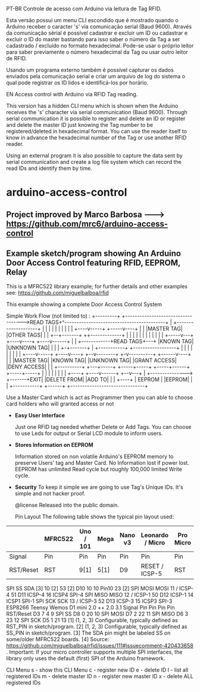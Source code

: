 PT-BR
Controle de acesso com Arduino via leitura de Tag RFID.

Esta versão possui um menu CLI escondido que é mostrado quando o Arduino receber o caracter 's' via comunicação serial (Baud 9600).
Através da comunicação sérial é possível cadastrar e excluir um ID ou cadastrar e excluir o ID do master
bastando para isso saber o número da Tag a ser cadastrado / excluído no formato hexadecimal.
Pode-se usar o próprio leitor para saber previamente o número hexadecimal da Tag ou usar outro leitor de RFID.

Usando um programa externo também é possível capturar os dados enviados pela comunicação serial e criar um arquivo de log
do sistema o qual pode registrar os ID lidos e identificá-los por horário.

EN
Access control with Arduino via RFID Tag reading.

This version has a hidden CLI menu which is shown when the Arduino receives the 's' character via serial communication (Baud 9600).
Through serial communication it is possible to register and delete an ID or register and delete the master ID
just knowing the Tag number to be registered/deleted in hexadecimal format.
You can use the reader itself to know in advance the hexadecimal number of the Tag or use another RFID reader.

Using an external program it is also possible to capture the data sent by serial communication and create a log file
system which can record the read IDs and identify them by time.

# arduino-access-control
   Project improved by Marco Barbosa ---> https://github.com/mrc6/arduino-access-control
   --------------------------------------------------------------------------------------------------------------------
   Example sketch/program showing An Arduino Door Access Control featuring RFID, EEPROM, Relay
   --------------------------------------------------------------------------------------------------------------------
   This is a MFRC522 library example; for further details and other examples see: https://github.com/miguelbalboa/rfid

   This example showing a complete Door Access Control System

  Simple Work Flow (not limited to) :
                                     +---------+
  +----------------------------------->READ TAGS+^------------------------------------------+
  |                              +--------------------+                                     |
  |                              |                    |                                     |
  |                              |                    |                                     |
  |                         +----v-----+        +-----v----+                                |
  |                         |MASTER TAG|        |OTHER TAGS|                                |
  |                         +--+-------+        ++-------------+                            |
  |                            |                 |             |                            |
  |                            |                 |             |                            |
  |                      +-----v---+        +----v----+   +----v------+                     |
  |         +------------+READ TAGS+---+    |KNOWN TAG|   |UNKNOWN TAG|                     |
  |         |            +-+-------+   |    +-----------+ +------------------+              |
  |         |              |           |                |                    |              |
  |    +----v-----+   +----v----+   +--v--------+     +-v----------+  +------v----+         |
  |    |MASTER TAG|   |KNOWN TAG|   |UNKNOWN TAG|     |GRANT ACCESS|  |DENY ACCESS|         |
  |    +----------+   +---+-----+   +-----+-----+     +-----+------+  +-----+-----+         |
  |                       |               |                 |               |               |
  |       +----+     +----v------+     +--v---+             |               +--------------->
  +-------+EXIT|     |DELETE FROM|     |ADD TO|             |                               |
          +----+     |  EEPROM   |     |EEPROM|             |                               |
                     +-----------+     +------+             +-------------------------------+


   Use a Master Card which is act as Programmer then you can able to choose card holders who will granted access or not

 * **Easy User Interface**

   Just one RFID tag needed whether Delete or Add Tags. You can choose to use Leds for output or Serial LCD module to inform users.

 * **Stores Information on EEPROM**

   Information stored on non volatile Arduino's EEPROM memory to preserve Users' tag and Master Card. No Information lost
   if power lost. EEPROM has unlimited Read cycle but roughly 100,000 limited Write cycle.

 * **Security**
   To keep it simple we are going to use Tag's Unique IDs. It's simple and not hacker proof.

   @license Released into the public domain.

   Pin Layout
The following table shows the typical pin layout used:

|| MFRC522 |Uno / 101|Mega|Nano v3|Leonardo / Micro|Pro Micro|Yun [4]|Due|
|--|--|--|--|--|--|--|--|--|
| Signal|Pin|Pin|Pin|Pin|Pin|Pin|Pin|Pin|
|RST/Reset|RST|9[1]|5[1]|D9|RESET / ICSP-5|RST|Pin9|22 [1]|

SPI SS	SDA [3]	10 [2]	53 [2]	D10	10	10	Pin10	23 [2]
SPI MOSI	MOSI	11 / ICSP-4	51	D11	ICSP-4	16	ICSP4	SPI-4
SPI MISO	MISO	12 / ICSP-1	50	D12	ICSP-1	14	ICSP1	SPI-1
SPI SCK	SCK	13 / ICSP-3	52	D13	ICSP-3	15	ICSP3	SPI-3
 	ESP8266	Teensy
Wemos D1 mini	2.0	++ 2.0	3.1
Signal	Pin	Pin	Pin	Pin
RST/Reset	D3	7	4	9
SPI SS	D8	0	20	10
SPI MOSI	D7	2	22	11
SPI MISO	D6	3	23	12
SPI SCK	D5	1	21	13
[1]	(1, 2, 3) Configurable, typically defined as RST_PIN in sketch/program.
[2]	(1, 2, 3) Configurable, typically defined as SS_PIN in sketch/program.
[3]	The SDA pin might be labeled SS on some/older MFRC522 boards.
[4]	Source: https://github.com/miguelbalboa/rfid/issues/111#issuecomment-420433658 .
Important: If your micro controller supports multiple SPI interfaces, the library only uses the default (first) SPI of the Arduino framework.
  
  CLI Menu
    s - show this CLI Menu
    c - register new ID
    e - delete ID
    l - list all registered IDs
    m - delete master ID
    n - register new master ID
    x - delete ALL registered IDs
